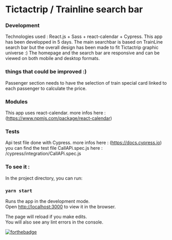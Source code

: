 # Tictactrip / Trainline search bar

### Development

Technologies used : React.js + Sass + react-calendar + Cypress.
This app has been developped in 5 days.
The main searchbar is based on TrainLine search bar but the overall design has been made to fit Tictactrip graphic universe :)
The homepage and the search bar are responsive and can be viewed on both mobile and desktop formats.

### things that could be improved :)

Passenger section needs to have the selection of train special card  linked to each passenger to calculate the price.

### Modules

This app uses react-calendar. more infos here : (https://www.npmjs.com/package/react-calendar)

### Tests

Api test file done with Cypress. more infos here : (https://docs.cypress.io)
you can find the test file CallAPi.spec.js here :  /cypress/integration/CallAPi.spec.js


### To see it :

In the project directory, you can run:

### `yarn start`

Runs the app in the development mode.<br />
Open [http://localhost:3000](http://localhost:3000) to view it in the browser.

The page will reload if you make edits.<br />
You will also see any lint errors in the console.



[![forthebadge](http://forthebadge.com/images/badges/built-with-love.svg)](http://forthebadge.com)



